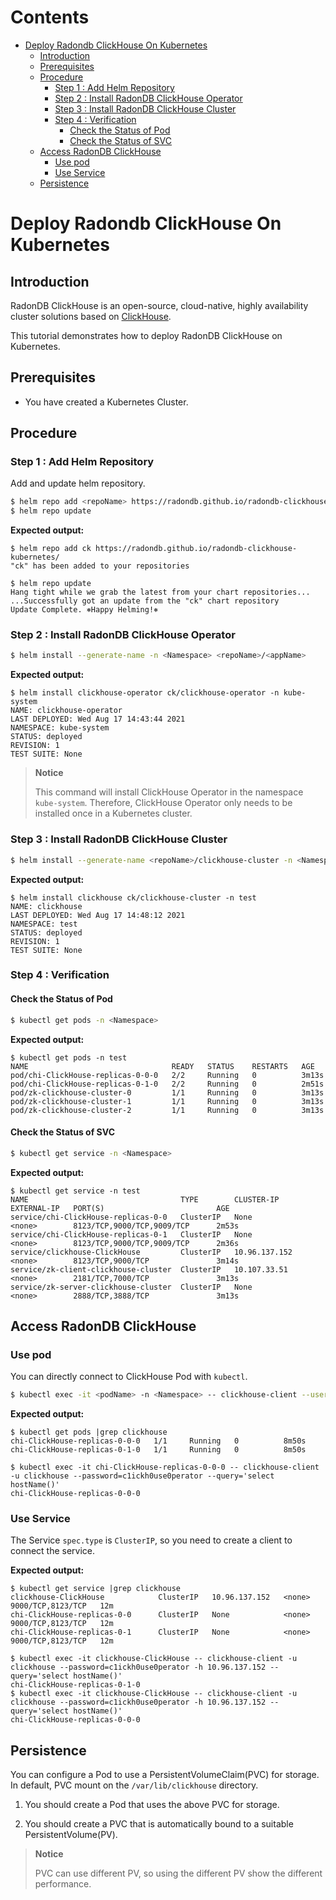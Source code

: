 Contents
=================

- [Deploy Radondb ClickHouse On Kubernetes](#deploy-radondb-clickhouse-on-kubernetes)
  - [Introduction](#introduction)
  - [Prerequisites](#prerequisites)
  - [Procedure](#procedure)
    - [Step 1 : Add Helm Repository](#step-1--add-helm-repository)
    - [Step 2 :  Install RadonDB ClickHouse Operator](#step-2---install-radondb-clickhouse-operator)
    - [Step 3 :  Install RadonDB ClickHouse Cluster](#step-3---install-radondb-clickhouse-cluster)
    - [Step 4 :  Verification](#step-4---verification)
      - [Check the Status of Pod](#check-the-status-of-pod)
      - [Check the Status of SVC](#check-the-status-of-svc)
  - [Access RadonDB ClickHouse](#access-radondb-clickhouse)
    - [Use pod](#use-pod)
    - [Use Service](#use-service)
  - [Persistence](#persistence)

# Deploy Radondb ClickHouse On Kubernetes

## Introduction

RadonDB ClickHouse is an open-source, cloud-native, highly availability cluster solutions based on [ClickHouse](https://clickhouse.tech/).

This tutorial demonstrates how to deploy RadonDB ClickHouse on Kubernetes.

## Prerequisites

- You have created a Kubernetes Cluster.

## Procedure

### Step 1 : Add Helm Repository

Add and update helm repository.

```bash
$ helm repo add <repoName> https://radondb.github.io/radondb-clickhouse-kubernetes/
$ helm repo update
```

**Expected output:**

```shell
$ helm repo add ck https://radondb.github.io/radondb-clickhouse-kubernetes/
"ck" has been added to your repositories

$ helm repo update
Hang tight while we grab the latest from your chart repositories...
...Successfully got an update from the "ck" chart repository
Update Complete. ⎈Happy Helming!⎈

```

### Step 2 :  Install RadonDB ClickHouse Operator

```bash
$ helm install --generate-name -n <Namespace> <repoName>/<appName>
```

**Expected output:**

```shell
$ helm install clickhouse-operator ck/clickhouse-operator -n kube-system
NAME: clickhouse-operator
LAST DEPLOYED: Wed Aug 17 14:43:44 2021
NAMESPACE: kube-system
STATUS: deployed
REVISION: 1
TEST SUITE: None
```

> **Notice**
> 
> This command will install ClickHouse Operator in the namespace `kube-system`. Therefore, ClickHouse Operator only needs to be installed once in a Kubernetes cluster.

### Step 3 :  Install RadonDB ClickHouse Cluster

```bash
$ helm install --generate-name <repoName>/clickhouse-cluster -n <Namespace>
```

**Expected output:**

```shell
$ helm install clickhouse ck/clickhouse-cluster -n test
NAME: clickhouse
LAST DEPLOYED: Wed Aug 17 14:48:12 2021
NAMESPACE: test
STATUS: deployed
REVISION: 1
TEST SUITE: None
```

### Step 4 :  Verification

#### Check the Status of Pod

```bash
$ kubectl get pods -n <Namespace>
```

**Expected output:**

```shell
$ kubectl get pods -n test
NAME                                READY   STATUS    RESTARTS   AGE
pod/chi-ClickHouse-replicas-0-0-0   2/2     Running   0          3m13s
pod/chi-ClickHouse-replicas-0-1-0   2/2     Running   0          2m51s
pod/zk-clickhouse-cluster-0         1/1     Running   0          3m13s
pod/zk-clickhouse-cluster-1         1/1     Running   0          3m13s
pod/zk-clickhouse-cluster-2         1/1     Running   0          3m13s
```

#### Check the Status of SVC

```bash
$ kubectl get service -n <Namespace>
```

**Expected output:**

```shell
$ kubectl get service -n test
NAME                                  TYPE        CLUSTER-IP      EXTERNAL-IP   PORT(S)                         AGE
service/chi-ClickHouse-replicas-0-0   ClusterIP   None            <none>        8123/TCP,9000/TCP,9009/TCP      2m53s
service/chi-ClickHouse-replicas-0-1   ClusterIP   None            <none>        8123/TCP,9000/TCP,9009/TCP      2m36s
service/clickhouse-ClickHouse         ClusterIP   10.96.137.152   <none>        8123/TCP,9000/TCP               3m14s
service/zk-client-clickhouse-cluster  ClusterIP   10.107.33.51    <none>        2181/TCP,7000/TCP               3m13s
service/zk-server-clickhouse-cluster  ClusterIP   None            <none>        2888/TCP,3888/TCP               3m13s
```

## Access RadonDB ClickHouse

### Use pod

You can directly connect to ClickHouse Pod with `kubectl`.

```bash
$ kubectl exec -it <podName> -n <Namespace> -- clickhouse-client --user=<userName> --password=<userPassword>
```

**Expected output:**

```shell
$ kubectl get pods |grep clickhouse
chi-ClickHouse-replicas-0-0-0   1/1     Running   0          8m50s
chi-ClickHouse-replicas-0-1-0   1/1     Running   0          8m50s

$ kubectl exec -it chi-ClickHouse-replicas-0-0-0 -- clickhouse-client -u clickhouse --password=c1ickh0use0perator --query='select hostName()'
chi-ClickHouse-replicas-0-0-0
```

### Use Service

The Service `spec.type` is `ClusterIP`, so you need to create a client to connect the service.

**Expected output:**

```
$ kubectl get service |grep clickhouse
clickhouse-ClickHouse            ClusterIP   10.96.137.152   <none>        9000/TCP,8123/TCP   12m
chi-ClickHouse-replicas-0-0      ClusterIP   None            <none>        9000/TCP,8123/TCP   12m
chi-ClickHouse-replicas-0-1      ClusterIP   None            <none>        9000/TCP,8123/TCP   12m

$ kubectl exec -it clickhouse-ClickHouse -- clickhouse-client -u clickhouse --password=c1ickh0use0perator -h 10.96.137.152 --query='select hostName()'
chi-ClickHouse-replicas-0-1-0
$ kubectl exec -it clickhouse-ClickHouse -- clickhouse-client -u clickhouse --password=c1ickh0use0perator -h 10.96.137.152 --query='select hostName()'
chi-ClickHouse-replicas-0-0-0
```

## Persistence

You can configure a Pod to use a PersistentVolumeClaim(PVC) for storage. 
In default, PVC mount on the `/var/lib/clickhouse` directory.

1. You should create a Pod that uses the above PVC for storage.

2. You should create a PVC that is automatically bound to a suitable PersistentVolume(PV). 

> **Notice**
> 
> PVC can use different PV, so using the different PV show the different performance.
